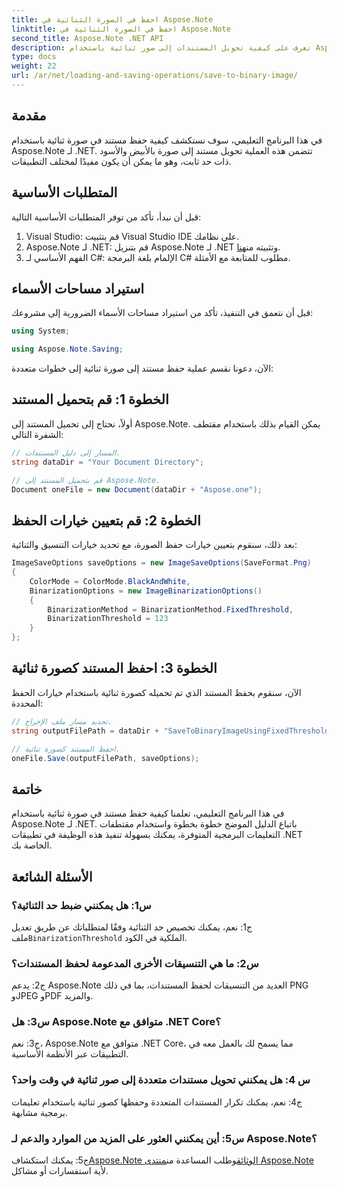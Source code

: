 ```yaml
---
title: احفظ في الصورة الثنائية في Aspose.Note
linktitle: احفظ في الصورة الثنائية في Aspose.Note
second_title: Aspose.Note .NET API
description: تعرف على كيفية تحويل المستندات إلى صور ثنائية باستخدام Aspose.Note لـ .NET. اتبع دليلنا خطوة بخطوة للتكامل السلس.
type: docs
weight: 22
url: /ar/net/loading-and-saving-operations/save-to-binary-image/
---
```

## مقدمة

في هذا البرنامج التعليمي، سوف نستكشف كيفية حفظ مستند في صورة ثنائية باستخدام Aspose.Note لـ .NET. تتضمن هذه العملية تحويل مستند إلى صورة بالأبيض والأسود ذات حد ثابت، وهو ما يمكن أن يكون مفيدًا لمختلف التطبيقات.

## المتطلبات الأساسية

قبل أن نبدأ، تأكد من توفر المتطلبات الأساسية التالية:

1. Visual Studio: قم بتثبيت Visual Studio IDE على نظامك.
2.  Aspose.Note لـ .NET: قم بتنزيل Aspose.Note لـ .NET وتثبيته من[هنا](https://releases.aspose.com/note/net/).
3. الفهم الأساسي لـ C#: الإلمام بلغة البرمجة C# مطلوب للمتابعة مع الأمثلة.

## استيراد مساحات الأسماء

قبل أن نتعمق في التنفيذ، تأكد من استيراد مساحات الأسماء الضرورية إلى مشروعك:

```csharp
using System;

using Aspose.Note.Saving;

```

الآن، دعونا نقسم عملية حفظ مستند إلى صورة ثنائية إلى خطوات متعددة:

## الخطوة 1: قم بتحميل المستند

أولاً، نحتاج إلى تحميل المستند إلى Aspose.Note. يمكن القيام بذلك باستخدام مقتطف الشفرة التالي:

```csharp
// المسار إلى دليل المستندات.
string dataDir = "Your Document Directory";

// قم بتحميل المستند إلى Aspose.Note.
Document oneFile = new Document(dataDir + "Aspose.one");
```

## الخطوة 2: قم بتعيين خيارات الحفظ

بعد ذلك، سنقوم بتعيين خيارات حفظ الصورة، مع تحديد خيارات التنسيق والثنائية:

```csharp
ImageSaveOptions saveOptions = new ImageSaveOptions(SaveFormat.Png)
{
    ColorMode = ColorMode.BlackAndWhite,
    BinarizationOptions = new ImageBinarizationOptions()
    {
        BinarizationMethod = BinarizationMethod.FixedThreshold,
        BinarizationThreshold = 123
    }
};
```

## الخطوة 3: احفظ المستند كصورة ثنائية

الآن، سنقوم بحفظ المستند الذي تم تحميله كصورة ثنائية باستخدام خيارات الحفظ المحددة:

```csharp
// تحديد مسار ملف الإخراج.
string outputFilePath = dataDir + "SaveToBinaryImageUsingFixedThreshold_out.png";

// احفظ المستند كصورة ثنائية.
oneFile.Save(outputFilePath, saveOptions);
```

## خاتمة

في هذا البرنامج التعليمي، تعلمنا كيفية حفظ مستند في صورة ثنائية باستخدام Aspose.Note لـ .NET. باتباع الدليل الموضح خطوة بخطوة واستخدام مقتطفات التعليمات البرمجية المتوفرة، يمكنك بسهولة تنفيذ هذه الوظيفة في تطبيقات .NET الخاصة بك.

## الأسئلة الشائعة

### س1: هل يمكنني ضبط حد الثنائية؟

 ج1: نعم، يمكنك تخصيص حد الثنائية وفقًا لمتطلباتك عن طريق تعديل ملف`BinarizationThreshold` الملكية في الكود.

### س2: ما هي التنسيقات الأخرى المدعومة لحفظ المستندات؟

ج2: يدعم Aspose.Note العديد من التنسيقات لحفظ المستندات، بما في ذلك PNG وJPEG وPDF والمزيد.

### س3: هل Aspose.Note متوافق مع .NET Core؟

ج3: نعم، Aspose.Note متوافق مع .NET Core، مما يسمح لك بالعمل معه في التطبيقات عبر الأنظمة الأساسية.

### س 4: هل يمكنني تحويل مستندات متعددة إلى صور ثنائية في وقت واحد؟

ج4: نعم، يمكنك تكرار المستندات المتعددة وحفظها كصور ثنائية باستخدام تعليمات برمجية مشابهة.

### س5: أين يمكنني العثور على المزيد من الموارد والدعم لـ Aspose.Note؟

 ج5: يمكنك استكشاف[Aspose.Note الوثائق](https://reference.aspose.com/note/net/)وطلب المساعدة من[منتدى Aspose.Note](https://forum.aspose.com/c/note/28) لأية استفسارات أو مشاكل.